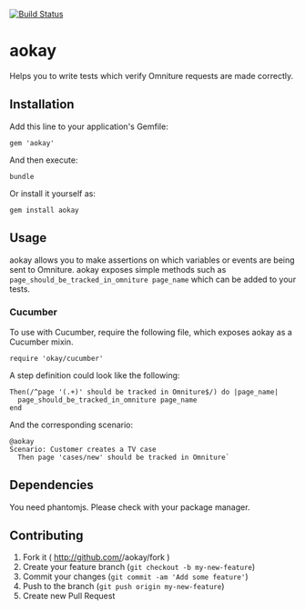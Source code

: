[![Build Status](https://travis-ci.org/BSkyB/aokay.svg?branch=master)](https://travis-ci.org/BSkyB/aokay)

aokay
=====

Helps you to write tests which verify Omniture requests are made correctly.

Installation
------------

Add this line to your application's Gemfile:

    gem 'aokay'

And then execute:

    bundle

Or install it yourself as:

    gem install aokay

Usage
-----

aokay allows you to make assertions on which variables or events are being sent to Omniture. aokay exposes simple methods such as `page_should_be_tracked_in_omniture page_name` which can be added to your tests.

### Cucumber

To use with Cucumber, require the following file, which exposes aokay as a Cucumber mixin.

    require 'okay/cucumber'

A step definition could look like the following:

    Then(/^page '(.+)' should be tracked in Omniture$/) do |page_name|
      page_should_be_tracked_in_omniture page_name
    end

And the corresponding scenario:

    @aokay
    Scenario: Customer creates a TV case
      Then page 'cases/new' should be tracked in Omniture`

Dependencies
------------

You need phantomjs. Please check with your package manager.

Contributing
------------

1. Fork it ( http://github.com/<my-github-username>/aokay/fork )
2. Create your feature branch (`git checkout -b my-new-feature`)
3. Commit your changes (`git commit -am 'Add some feature'`)
4. Push to the branch (`git push origin my-new-feature`)
5. Create new Pull Request
